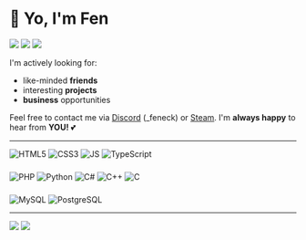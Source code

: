 # 👋 Yo, I'm Fen

![](https://img.shields.io/badge/-Programmer-red?style=for-the-badge) ![](https://img.shields.io/badge/-Designer-blue?style=for-the-badge) ![](https://img.shields.io/badge/-Gamer-grey?style=for-the-badge)

I'm actively looking for:
- like-minded **friends**
- interesting **projects**
- **business** opportunities

Feel free to contact me via [Discord](https://discord.com) (_feneck) or [Steam](https://steamcommunity.com/id/Dfeneck/). I'm **always happy** to hear from **YOU!** 💕

---

![HTML5](https://img.shields.io/badge/HTML5-%23E34F26.svg?logo=html5&logoColor=white)
![CSS3](https://img.shields.io/badge/CSS3-%231572B6.svg?logo=css3&logoColor=white)
![JS](https://img.shields.io/badge/JavaScript-%23f7e01d.svg?logo=javascript&logoColor=white)
![TypeScript](https://img.shields.io/badge/TypeScript-%23007ACC.svg?logo=typescript&logoColor=white)

### 

![PHP](https://img.shields.io/badge/PHP-%237a86b8.svg?logo=php&logoColor=white)
![Python](https://img.shields.io/badge/Python-3670A0?logo=python&logoColor=ffdd54)
![C#](https://img.shields.io/badge/C%23-%231d9f23.svg?logo=csharp&logoColor=white)
![C++](https://img.shields.io/badge/C++-%23659ad1.svg?logo=cplusplus&logoColor=white)
![C](https://img.shields.io/badge/C-%23aabbce.svg?logo=c&logoColor=white)

### 

![MySQL](https://img.shields.io/badge/MySQL-%2300f.svg?logo=MySQL&logoColor=white)
![PostgreSQL](https://img.shields.io/badge/PostgreSQL-%23336791.svg?logo=PostgreSQL&logoColor=white)

---

![](https://img.shields.io/badge/%F0%9F%87%A6%F0%9F%87%BAENGLISH-Native-blue?style=for-the-badge)
![](https://img.shields.io/badge/%F0%9F%87%A9%F0%9F%87%AAGERMAN-Beginner-blue?style=for-the-badge)




<!--
**dfeneck/dfeneck** is a ✨ _special_ ✨ repository because its `README.md` (this file) appears on your GitHub profile.

Here are some ideas to get you started:

- 🔭 I’m currently working on ...
- 🌱 I’m currently learning ...
- 👯 I’m looking to collaborate on ...
- 🤔 I’m looking for help with ...
- 💬 Ask me about ...
- 📫 How to reach me: ...
- 😄 Pronouns: ...
- ⚡ Fun fact: ...
-->
